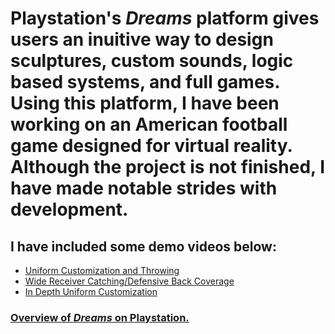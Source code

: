 # Playstation's <i>Dreams</i> platform gives users an inuitive way to design sculptures, custom sounds, logic based systems, and full games. Using this platform, I have been working on an American football game designed for virtual reality. Although the project is not finished, I have made notable strides with development. 
## I have included some demo videos below: 
- <a href="https://www.youtube.com/watch?v=3fdGrKRZiwc">Uniform Customization and Throwing</a>
- <a href="https://www.youtube.com/watch?v=lQBdQOvCwck">Wide Receiver Catching/Defensive Back Coverage</a>
- <a href="https://www.youtube.com/watch?v=rAXp9LXJTTM">In Depth Uniform Customization</a>

### <a href="https://www.playstation.com/en-us/games/dreams/">Overview of <i>Dreams</i> on Playstation.</a>
